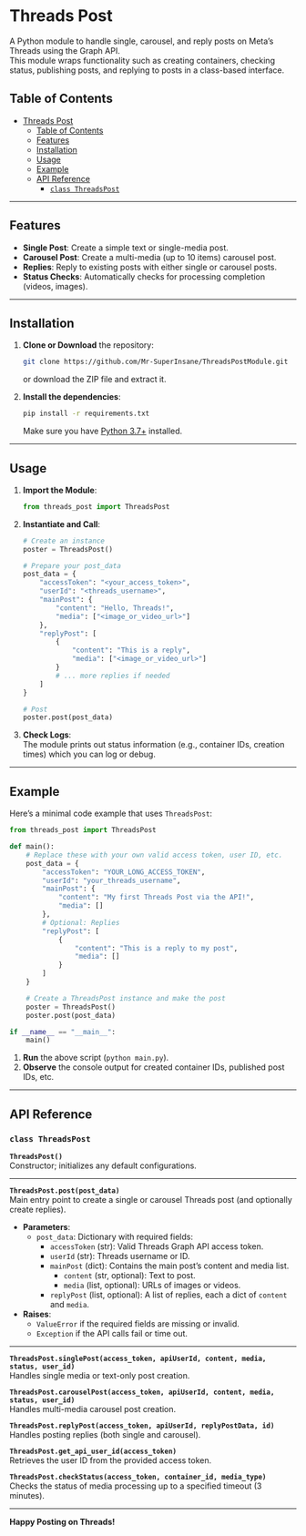 # Threads Post

A Python module to handle single, carousel, and reply posts on Meta’s Threads using the Graph API.  
This module wraps functionality such as creating containers, checking status, publishing posts, and replying to posts in a class-based interface.

## Table of Contents
- [Threads Post](#threads-post)
  - [Table of Contents](#table-of-contents)
  - [Features](#features)
  - [Installation](#installation)
  - [Usage](#usage)
  - [Example](#example)
  - [API Reference](#api-reference)
    - [`class ThreadsPost`](#class-threadspost)

---

## Features

- **Single Post**: Create a simple text or single-media post.
- **Carousel Post**: Create a multi-media (up to 10 items) carousel post.
- **Replies**: Reply to existing posts with either single or carousel posts.
- **Status Checks**: Automatically checks for processing completion (videos, images).

---

## Installation

1. **Clone or Download** the repository:
   ```bash
   git clone https://github.com/Mr-SuperInsane/ThreadsPostModule.git
   ```
   or download the ZIP file and extract it.

2. **Install the dependencies**:
   ```bash
   pip install -r requirements.txt
   ```
   Make sure you have [Python 3.7+](https://www.python.org/downloads/) installed.

---

## Usage

1. **Import the Module**:
   ```python
   from threads_post import ThreadsPost
   ```

2. **Instantiate and Call**:
   ```python
   # Create an instance
   poster = ThreadsPost()
   
   # Prepare your post_data
   post_data = {
       "accessToken": "<your_access_token>",
       "userId": "<threads_username>",
       "mainPost": {
           "content": "Hello, Threads!",
           "media": ["<image_or_video_url>"]
       },
       "replyPost": [
           {
               "content": "This is a reply",
               "media": ["<image_or_video_url>"]
           }
           # ... more replies if needed
       ]
   }

   # Post
   poster.post(post_data)
   ```

3. **Check Logs**:  
   The module prints out status information (e.g., container IDs, creation times) which you can log or debug.

---

## Example

Here’s a minimal code example that uses `ThreadsPost`:

```python
from threads_post import ThreadsPost

def main():
    # Replace these with your own valid access token, user ID, etc.
    post_data = {
        "accessToken": "YOUR_LONG_ACCESS_TOKEN",
        "userId": "your_threads_username",
        "mainPost": {
            "content": "My first Threads Post via the API!",
            "media": []
        },
        # Optional: Replies
        "replyPost": [
            {
                "content": "This is a reply to my post",
                "media": []
            }
        ]
    }

    # Create a ThreadsPost instance and make the post
    poster = ThreadsPost()
    poster.post(post_data)

if __name__ == "__main__":
    main()
```

1. **Run** the above script (`python main.py`).
2. **Observe** the console output for created container IDs, published post IDs, etc.

---

## API Reference

### `class ThreadsPost`

**`ThreadsPost()`**  
Constructor; initializes any default configurations.

---

**`ThreadsPost.post(post_data)`**  
Main entry point to create a single or carousel Threads post (and optionally create replies).

- **Parameters**:
  - `post_data`: Dictionary with required fields:
    - `accessToken` (str): Valid Threads Graph API access token.
    - `userId` (str): Threads username or ID.
    - `mainPost` (dict): Contains the main post’s content and media list.
      - `content` (str, optional): Text to post.
      - `media` (list, optional): URLs of images or videos.
    - `replyPost` (list, optional): A list of replies, each a dict of `content` and `media`.
- **Raises**:
  - `ValueError` if the required fields are missing or invalid.
  - `Exception` if the API calls fail or time out.
  
---

**`ThreadsPost.singlePost(access_token, apiUserId, content, media, status, user_id)`**  
Handles single media or text-only post creation.

**`ThreadsPost.carouselPost(access_token, apiUserId, content, media, status, user_id)`**  
Handles multi-media carousel post creation.

**`ThreadsPost.replyPost(access_token, apiUserId, replyPostData, id)`**  
Handles posting replies (both single and carousel).

**`ThreadsPost.get_api_user_id(access_token)`**  
Retrieves the user ID from the provided access token.

**`ThreadsPost.checkStatus(access_token, container_id, media_type)`**  
Checks the status of media processing up to a specified timeout (3 minutes).

---


**Happy Posting on Threads!**

